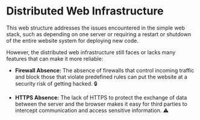 # Distributed Web Infrastructure

This web structure addresses the issues encountered in the simple web stack, such as depending on one server or requiring a restart or shutdown of the entire website system for deploying new code.

However, the distributed web infrastructure still faces or lacks many features that can make it more reliable:

- **Firewall Absence:** The absence of firewalls that control incoming traffic and block those that violate predefined rules can put the website at a security risk of getting hacked. :lock:

- **HTTPS Absence:** The lack of HTTPS to protect the exchange of data between the server and the browser makes it easy for third parties to intercept communication and access sensitive information. :warning:


